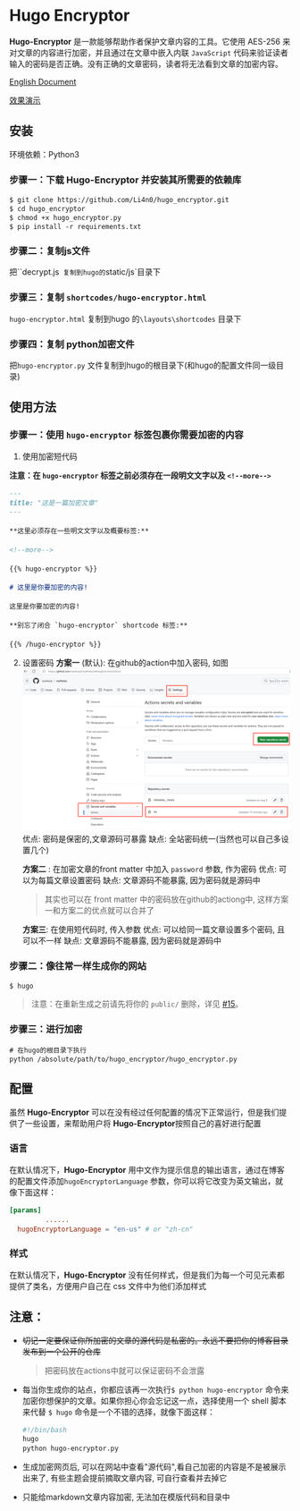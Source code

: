 # Hugo Encryptor

**Hugo-Encryptor** 是一款能够帮助作者保护文章内容的工具。它使用 AES-256 来对文章的内容进行加密，并且通过在文章中嵌入内联 `JavaScript` 代码来验证读者输入的密码是否正确。没有正确的文章密码，读者将无法看到文章的加密内容。

[English Document](./README.md) 

[效果演示](https://0n0.fun/post/2019/03/this-is-hugo-encryptor/)

## 安装

环境依赖：Python3

### 步骤一：下载 Hugo-Encryptor 并安装其所需要的依赖库

    $ git clone https://github.com/Li4n0/hugo_encryptor.git
    $ cd hugo_encryptor
    $ chmod +x hugo_encryptor.py
    $ pip install -r requirements.txt

### 步骤二：复制js文件

把``decrypt.js` 复制到hugo的`static/js`目录下

### 步骤三：复制 `shortcodes/hugo-encryptor.html` 

`hugo-encryptor.html` 复制到hugo 的`\layouts\shortcodes` 目录下

### 步骤四：复制 python加密文件

把`hugo-encryptor.py` 文件复制到hugo的根目录下(和hugo的配置文件同一级目录)




## 使用方法

### 步骤一：使用 `hugo-encryptor` 标签包裹你需要加密的内容

1. 使用加密短代码

**注意：在 `hugo-encryptor` 标签之前必须存在一段明文文字以及 `<!--more-->`**

```markdown
---
title: "这是一篇加密文章"
---

**这里必须存在一些明文文字以及概要标签:**

<!--more-->

{{% hugo-encryptor %}}

# 这里是你要加密的内容!

这里是你要加密的内容!

**别忘了闭合 `hugo-encryptor` shortcode 标签:**

{{% /hugo-encryptor %}}
```
2. 设置密码
    **方案一** (默认): 在github的action中加入密码, 如图
    ![Alt text](image.png)
    优点: 密码是保密的,文章源码可暴露
    缺点: 全站密码统一(当然也可以自己多设置几个)
    
    
    
    **方案二** : 在加密文章的front matter 中加入 `password` 参数, 作为密码
优点: 可以为每篇文章设置密码
    缺点: 文章源码不能暴露, 因为密码就是源码中
    
    > 其实也可以在 front matter 中的密码放在github的actiong中, 这样方案一和方案二的优点就可以合并了
    
    
    
    **方案三**: 在使用短代码时, 传入参数
    优点: 可以给同一篇文章设置多个密码, 且可以不一样
    缺点: 文章源码不能暴露, 因为密码就是源码中

### 步骤二：像往常一样生成你的网站

    $ hugo

> 注意：在重新生成之前请先将你的 `public/` 删除，详见 [#15](https://github.com/Li4n0/hugo_encryptor/issues/15#issuecomment-826044272)。

### 步骤三：进行加密

    # 在hugo的根目录下执行
    python /absolute/path/to/hugo_encryptor/hugo_encryptor.py


## 配置

虽然 **Hugo-Encryptor** 可以在没有经过任何配置的情况下正常运行，但是我们提供了一些设置，来帮助用户将 **Hugo-Encryptor**按照自己的喜好进行配置

### 语言

在默认情况下，**Hugo-Encryptor** 用中文作为提示信息的输出语言，通过在博客的配置文件添加`hugoEncryptorLanguage` 参数，你可以将它改变为英文输出，就像下面这样：

```toml
[params]
 		 ......
  hugoEncryptorLanguage = "en-us" # or "zh-cn"
```

### 样式

在默认情况下，**Hugo-Encryptor** 没有任何样式，但是我们为每一个可见元素都提供了类名，方便用户自己在 css 文件中为他们添加样式

## 注意：

- ~~切记一定要保证你所加密的文章的源代码是私密的。永远不要把你的博客目录发布到一个公开的仓库~~

  > 把密码放在actions中就可以保证密码不会泄露

- 每当你生成你的站点，你都应该再一次执行`$ python hugo-encryptor` 命令来加密你想保护的文章。如果你担心你会忘记这一点，选择使用一个 shell 脚本来代替 `$ hugo` 命令是一个不错的选择，就像下面这样：

  ```bash
  #!/bin/bash
  hugo
  python hugo-encryptor.py
  ```

- 生成加密网页后, 可以在网站中查看"源代码",看自己加密的内容是不是被展示出来了,  有些主题会提前摘取文章内容, 可自行查看并去掉它

- 只能给markdown文章内容加密, 无法加在模版代码和目录中

